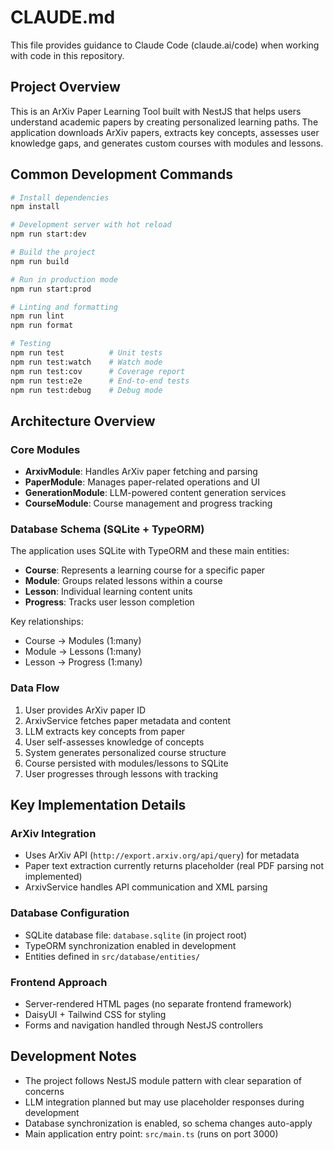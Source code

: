 # CLAUDE.md

This file provides guidance to Claude Code (claude.ai/code) when working with code in this repository.

## Project Overview

This is an ArXiv Paper Learning Tool built with NestJS that helps users understand academic papers by creating personalized learning paths. The application downloads ArXiv papers, extracts key concepts, assesses user knowledge gaps, and generates custom courses with modules and lessons.

## Common Development Commands

```bash
# Install dependencies
npm install

# Development server with hot reload
npm run start:dev

# Build the project
npm run build

# Run in production mode
npm run start:prod

# Linting and formatting
npm run lint
npm run format

# Testing
npm run test          # Unit tests
npm run test:watch    # Watch mode
npm run test:cov      # Coverage report
npm run test:e2e      # End-to-end tests
npm run test:debug    # Debug mode
```

## Architecture Overview

### Core Modules
- **ArxivModule**: Handles ArXiv paper fetching and parsing
- **PaperModule**: Manages paper-related operations and UI
- **GenerationModule**: LLM-powered content generation services
- **CourseModule**: Course management and progress tracking

### Database Schema (SQLite + TypeORM)
The application uses SQLite with TypeORM and these main entities:
- **Course**: Represents a learning course for a specific paper
- **Module**: Groups related lessons within a course
- **Lesson**: Individual learning content units
- **Progress**: Tracks user lesson completion

Key relationships:
- Course → Modules (1:many)
- Module → Lessons (1:many) 
- Lesson → Progress (1:many)

### Data Flow
1. User provides ArXiv paper ID
2. ArxivService fetches paper metadata and content
3. LLM extracts key concepts from paper
4. User self-assesses knowledge of concepts
5. System generates personalized course structure
6. Course persisted with modules/lessons to SQLite
7. User progresses through lessons with tracking

## Key Implementation Details

### ArXiv Integration
- Uses ArXiv API (`http://export.arxiv.org/api/query`) for metadata
- Paper text extraction currently returns placeholder (real PDF parsing not implemented)
- ArxivService handles API communication and XML parsing

### Database Configuration
- SQLite database file: `database.sqlite` (in project root)
- TypeORM synchronization enabled in development
- Entities defined in `src/database/entities/`

### Frontend Approach
- Server-rendered HTML pages (no separate frontend framework)
- DaisyUI + Tailwind CSS for styling
- Forms and navigation handled through NestJS controllers

## Development Notes

- The project follows NestJS module pattern with clear separation of concerns
- LLM integration planned but may use placeholder responses during development
- Database synchronization is enabled, so schema changes auto-apply
- Main application entry point: `src/main.ts` (runs on port 3000)